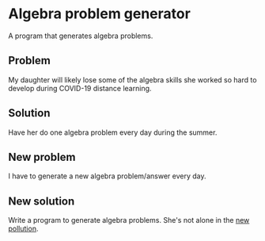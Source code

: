 # Algebra problem generator
A program that generates algebra problems.

## Problem
My daughter will likely lose some of the algebra skills she worked so hard to develop during COVID-19 distance learning.

## Solution
Have her do one algebra problem every day during the summer.

## New problem
I have to generate a new algebra problem/answer every day.

## New solution
Write a program to generate algebra problems. She's not alone in the [new pollution](https://www.youtube.com/watch?v=uxugaMpt1vU).
